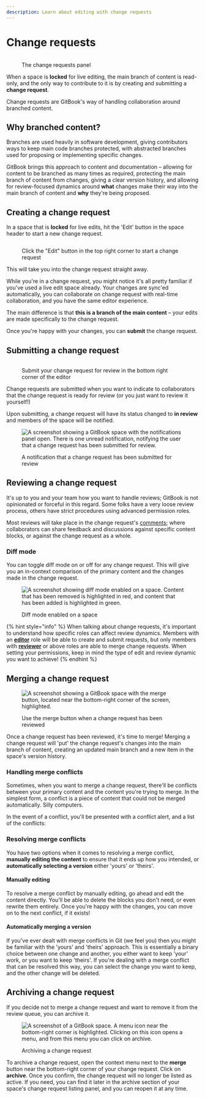 ```yaml
---
description: Learn about editing with change requests
---
```


# Change requests

<figure><img src="../../.gitbook/assets/Change requests collab.png" alt=""><figcaption><p>The change requests panel</p></figcaption></figure>

When a space is **locked** for live editing, the main branch of content is read-only, and the only way to contribute to it is by creating and submitting a **change request**.

Change requests are GitBook's way of handling collaboration around branched content.

## Why branched content?

Branches are used heavily in software development, giving contributors ways to keep main code branches protected, with abstracted branches used for proposing or implementing specific changes.

GitBook brings this approach to content and documentation – allowing for content to be branched as many times as required, protecting the main branch of content from changes, giving a clear version history, and allowing for review-focused dynamics around **what** changes make their way into the main branch of content and **why** they're being proposed.

## Creating a change request

In a space that is **locked** for live edits, hit the 'Edit' button in the space header to start a new change request.

<figure><img src="../../.gitbook/assets/start a change request.png" alt=""><figcaption><p>Click the "Edit" button in the top right corner to start a change request</p></figcaption></figure>

This will take you into the change request straight away.

While you're in a change request, you might notice it's all pretty familiar if you've used a live edit space already. Your changes are sync'ed automatically, you can collaborate on change request with real-time collaboration, and you have the same editor experience.

The main difference is that **this is a branch of the main content** – your edits are made specifically to the change request.

Once you're happy with your changes, you can **submit** the change request.

## Submitting a change request

<figure><img src="../../.gitbook/assets/submit for review.png" alt=""><figcaption><p>Submit your change request for review in the bottom right corner of the editor</p></figcaption></figure>

Change requests are submitted when you want to indicate to collaborators that the change request is ready for review (or you just want to review it yourself!)

Upon submitting, a change request will have its status changed to **in review** and members of the space will be notified.

<figure><img src="../../.gitbook/assets/change-request-notification.png" alt="A screenshot showing a GitBook space with the notifications panel open. There is one unread notification, notifying the user that a change request has been submitted for review."><figcaption><p>A notification that a change request has been submitted for review</p></figcaption></figure>

## Reviewing a change request

It's up to you and your team how you want to handle reviews; GitBook is not opinionated or forceful in this regard. Some folks have a very loose review process, others have strict procedures using advanced permission roles.

Most reviews will take place in the change request's [comments](../comments-discussion.md); where collaborators can share feedback and discussions against specific content blocks, or against the change request as a whole.

### Diff mode

You can toggle diff mode on or off for any change request. This will give you an in-context comparison of the primary content and the changes made in the change request.

<figure><img src="../../.gitbook/assets/diff.png" alt="A screenshot showing diff mode enabled on a space. Content that has been removed is highlighted in red, and content that has been added is highlighted in green."><figcaption><p>Diff mode enabled on a space</p></figcaption></figure>

{% hint style="info" %}
When talking about change requests, it's important to understand how specific roles can affect review dynamics. Members with an [**editor**](../../account-management/member-management/roles.md#editor) role will be able to create and submit requests, but only members with [**reviewer**](../../account-management/member-management/roles.md#reviewer) or above roles are able to merge change requests. When setting your permissions, keep in mind the type of edit and review dynamic you want to achieve!
{% endhint %}

## Merging a change request

<figure><img src="../../.gitbook/assets/merge.png" alt="A screenshot showing a GitBook space with the merge button, located near the bottom-right corner of the screen, highlighted."><figcaption><p>Use the merge button when a change request has been reviewed</p></figcaption></figure>

Once a change request has been reviewed, it's time to merge! Merging a change request will 'put' the change request's changes into the main branch of content, creating an updated main branch and a new item in the space's version history.

### Handling merge conflicts

Sometimes, when you want to merge a change request, there'll be conflicts between your primary content and the content you're trying to merge. In the simplest form, a conflict is a piece of content that could not be merged automatically. Silly computers.

In the event of a conflict, you'll be presented with a conflict alert, and a list of the conflicts:

### Resolving merge conflicts

You have two options when it comes to resolving a merge conflict, **manually** **editing the content** to ensure that it ends up how you intended, or **automatically selecting a version** either 'yours' or 'theirs'.

#### Manually editing

To resolve a merge conflict by manually editing, go ahead and edit the content directly. You'll be able to delete the blocks you don't need, or even rewrite them entirely. Once you're happy with the changes, you can move on to the next conflict, if it exists!

#### Automatically merging a version

If you've ever dealt with merge conflicts in Git (we feel you) then you might be familiar with the 'yours' and 'theirs' approach. This is essentially a binary choice between one change and another, you either want to keep 'your' work, or you want to keep 'theirs'. If you're dealing with a merge conflict that can be resolved this way, you can select the change you want to keep, and the other change will be deleted.

## Archiving a change request

If you decide not to merge a change request and want to remove it from the review queue, you can archive it.

<figure><img src="../../.gitbook/assets/archive.png" alt="A screenshot of a GitBook space. A menu icon near the bottom-right corner is highlighted. Clicking on this icon opens a menu, and from this menu you can click on archive."><figcaption><p>Archiving a change request</p></figcaption></figure>

To archive a change request, open the context menu next to the **merge** button near the bottom-right corner of your change request. Click on **archive**. Once you confirm, the change request will no longer be listed as active. If you need, you can find it later in the archive section of your space's change request listing panel, and you can reopen it at any time.
